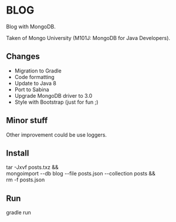 
BLOG
====

Blog with MongoDB.

Taken of Mongo University (M101J: MongoDB for Java Developers).


Changes
-------

* Migration to Gradle
* Code formatting
* Update to Java 8
* Port to Sabina
* Upgrade MongoDB driver to 3.0
* Style with Bootstrap (just for fun ;)


Minor stuff
-----------

Other improvement could be use loggers.


Install
-------

tar -Jxvf posts.txz && \
mongoimport --db blog --file posts.json --collection posts && \
rm -f posts.json


Run
---

gradle run
